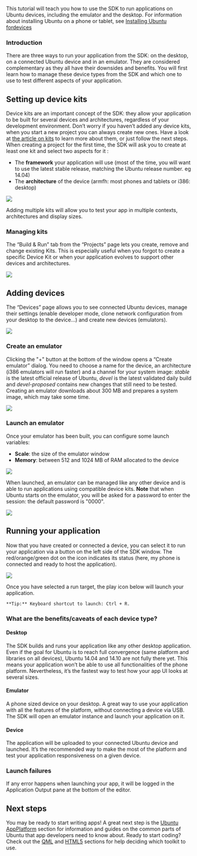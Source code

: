 





This tutorial will teach you how to use the SDK to run applications on Ubuntu
devices, including the emulator and the desktop. For information about
installing Ubuntu on a phone or tablet, see [Installing Ubuntu fordevices](http://developer.ubuntu.com/start/ubuntu-for-devices/installing-ubuntu-for-devices/)

### Introduction

There are three ways to run your application from the SDK: on the desktop, on
a connected Ubuntu device and in an emulator. They are considered
complementary as they all have their downsides and benefits. You will first
learn how to manage these device types from the SDK and which one to use to
test different aspects of your application.

## Setting up device kits

Device kits are an important concept of the SDK: they allow your application
to be built for several devices and architectures, regardless of your
development environment. Don’t worry if you haven’t added any device kits,
when you start a new project you can always create new ones. Have a look at
[the article on kits](http://developer.ubuntu.com/apps/sdk/tutorials/click-targets-and-device-kits/) to learn more about them, or just follow the next
steps. When creating a project for the first time, the SDK will ask you to
create at least one kit and select two aspects for it :

  * The **framework** your application will use (most of the time, you will want to use the latest stable release, matching the Ubuntu release number. eg 14.04)
  * The **architecture** of the device (armfh: most phones and tablets or i386: desktop)

![](/static/devportal_uploaded/d2b247de-6e44-4c36-9a6c-4b990ea0a71a-cms_page_media/34/devicekits_create-700x348.png)

Adding multiple kits will allow you to test your app in multiple contexts,
architectures and display sizes.

### Managing kits

The “Build & Run” tab from the “Projects” page lets you create, remove and
change existing Kits. This is especially useful when you forgot to create a
specific Device Kit or when your application evolves to support other devices
and architectures.

![](/static/devportal_uploaded/386976e6-a6cd-4524-8b7d-4337c494e138-cms_page_media/34/managing_kits.png)

## Adding devices

The “Devices” page allows you to see connected Ubuntu devices, manage their
settings (enable developer mode, clone network configuration from your desktop
to the device...) and create new devices (emulators).

![](/static/devportal_uploaded/ef9a8598-c163-477f-b917-1bfb21f6013a-cms_page_media/34/devices_connected-700x452.png)

### Create an emulator

Clicking the "+" button at the bottom of the window opens a “Create emulator”
dialog. You need to choose a name for the device, an architecture (i386
emulators will run faster) and a channel for your system image: _stable_ is
the latest official release of Ubuntu, _devel_ is the latest validated daily
build and _devel-proposed_ contains new changes that still need to be tested.
Creating an emulator downloads about 300 MB and prepares a system image, which
may take some time.

![](/static/devportal_uploaded/6af7cee9-e4b5-40bd-a5b4-c45d631f7a0c-cms_page_media/34/emulator_create.png)

### Launch an emulator

Once your emulator has been built, you can configure some launch variables:

  * **Scale**: the size of the emulator window
  * **Memory**: between 512 and 1024 MB of RAM allocated to the device

![](/static/devportal_uploaded/6a2b15f5-0065-4d22-a7d6-e9d50623b73a-cms_page_media/34/emulator_config-700x451.png)

When launched, an emulator can be managed like any other device and is able to
run applications using compatible device kits. **Note** that when Ubuntu
starts on the emulator, you will be asked for a password to enter the session:
the default password is "0000".

![](/static/devportal_uploaded/ebf945b3-02f9-4a90-92ca-1c1d36d07002-cms_page_media/34/emulator_running-700x333.png)

## Running your application

Now that you have created or connected a device, you can select it to run your
application via a button on the left side of the SDK window. The
red/orange/green dot on the icon indicates its status (here, my phone is
connected and ready to host the application).

![](/static/devportal_uploaded/c5f4f2f4-fedf-4d96-8cb4-8c9af5ec83ae-cms_page_media/34/run-picker.png)

Once you have selected a run target, the play icon below will launch your
application.

    **Tip:** Keyboard shortcut to launch: Ctrl + R.

### What are the benefits/caveats of each device type?

#### Desktop

The SDK builds and runs your application like any other desktop application.
Even if the goal for Ubuntu is to reach full convergence (same platform and
libraries on all devices), Ubuntu 14.04 and 14.10 are not fully there yet.
This means your application won’t be able to use all functionalities of the
phone platform. Nevertheless, it’s the fastest way to test how your app UI
looks at several sizes.

#### Emulator

A phone sized device on your desktop. A great way to use your application with
all the features of the platform, without connecting a device via USB. The SDK
will open an emulator instance and launch your application on it.

#### Device

The application will be uploaded to your connected Ubuntu device and launched.
It’s the recommended way to make the most of the platform and test your
application responsiveness on a given device.

### Launch failures

If any error happens when launching your app, it will be logged in the
Application Output pane at the bottom of the editor.

## Next steps

You may be ready to start writing apps! A great next step is the [Ubuntu AppPlatform](http://developer.ubuntu.com/phone/platform/) section for information
and guides on the common parts of Ubuntu that app developers need to know
about. Ready to start coding? Check out the
[QML](http://developer.ubuntu.com/apps/qml/) and
[HTML5](http://developer.ubuntu.com/apps/html-5/) sections for help deciding
which toolkit to use.





